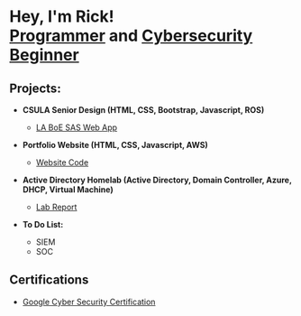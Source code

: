 <h1>Hey, I'm Rick! <br/><a href="https://github.com/RMiranda323">Programmer</a> and <a href="https://www.linkedin.com/in/rimranda-cs/">Cybersecurity Beginner</a></h1>

<h2>Projects:</h2>

- <b>CSULA Senior Design (HTML, CSS, Bootstrap, Javascript, ROS) </b>
  - [LA BoE SAS Web App](https://github.com/RMiranda323/BOE_Sidewalk_UI)
- <b>Portfolio Website (HTML, CSS, Javascript, AWS)</b>
  - [Website Code](https://github.com/RMiranda323/PortfolioWebsite)
- <b>Active Directory Homelab (Active Directory, Domain Controller, Azure, DHCP, Virtual Machine) </b>
  - [Lab Report](https://github.com/RMiranda323/active-directory-lab)

- <b>To Do List:</b>
   - SIEM
   - SOC

<h2>Certifications</h2>

- [Google Cyber Security Certification](https://coursera.org/share/34b9d40466d105e9ef67909f06faaf3d)


